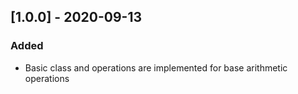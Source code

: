 ## [1.0.0] - 2020-09-13

### Added
- Basic class and operations are implemented for base arithmetic operations
